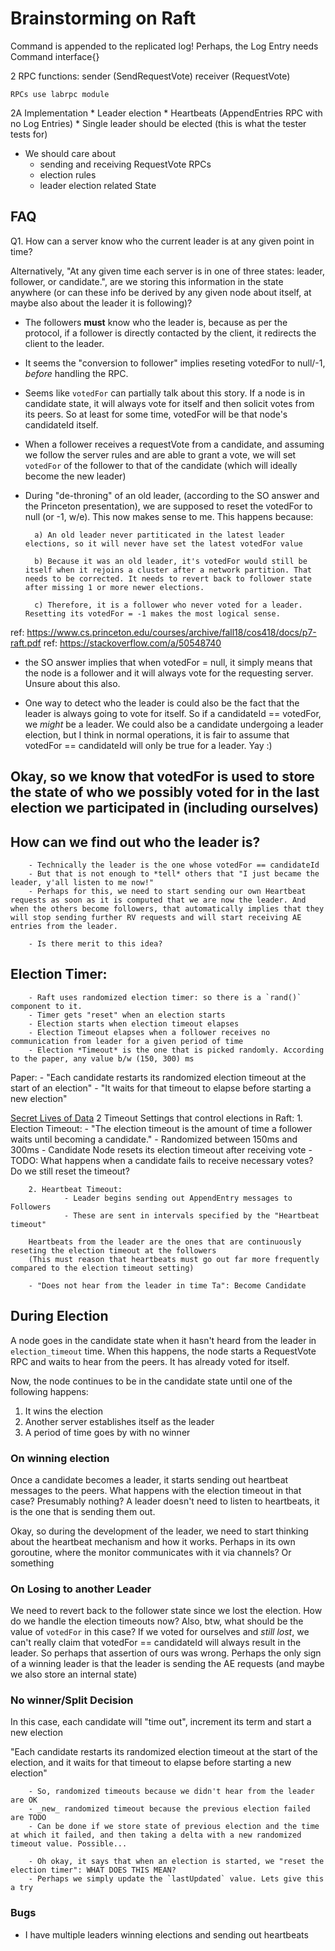 
# Brainstorming on Raft

Command is appended to the replicated log!
Perhaps, the Log Entry needs Command interface{}

2 RPC functions:
	sender (SendRequestVote)
	receiver (RequestVote)

	RPCs use labrpc module

2A Implementation
	* Leader election
	* Heartbeats (AppendEntries RPC with no Log Entries)
	* Single leader should be elected (this is what the tester tests for)

- We should care about 
	- sending and receiving RequestVote RPCs
	- election rules
	- leader election related State

## FAQ

Q1. How can a server know who the current leader is at any given point in time?

Alternatively, "At any given time each server is in one of three states: leader, follower, or candidate.", are we storing this information in the state anywhere (or can these info be derived by any given node about itself, at maybe also about the leader it is following)?

- The followers **must** know who the leader is, because as per the protocol, if a follower is directly contacted by the client, it redirects the client to the leader.


- It seems the "conversion to follower" implies reseting votedFor to null/-1, *before* handling the RPC.

- Seems like `votedFor` can partially talk about this story. If a node is in candidate state, it will always vote for itself and then solicit votes from its peers. So at least for some time, votedFor will be that node's candidateId itself.

- When a follower receives a requestVote from a candidate, and assuming we follow the server rules and are able to grant a vote, we will set `votedFor` of the follower to that of the candidate (which will ideally become the new leader)

- During "de-throning" of an old leader, (according to the SO answer and the Princeton presentation), we are supposed to reset the votedFor to null (or -1, w/e). This now makes sense to me. This happens because:

        a) An old leader never partiticated in the latest leader elections, so it will never have set the latest votedFor value

        b) Because it was an old leader, it's votedFor would still be itself when it rejoins a cluster after a network partition. That needs to be corrected. It needs to revert back to follower state after missing 1 or more newer elections.

        c) Therefore, it is a follower who never voted for a leader. Resetting its votedFor = -1 makes the most logical sense.

ref: https://www.cs.princeton.edu/courses/archive/fall18/cos418/docs/p7-raft.pdf
ref: https://stackoverflow.com/a/50548740

- the SO answer implies that when votedFor = null, it simply means that the node is a follower and it will always vote for the requesting server. Unsure about this also.

- One way to detect who the leader is could also be the fact that the leader is always going to vote for itself. So if a candidateId == votedFor, we _might_ be a leader. We could also be a candidate undergoing a leader election, but I think in normal operations, it is fair to assume that votedFor == candidateId will only be true for a leader. Yay :)

## Okay, so we know that votedFor is used to store the state of who we possibly voted for in the last election we participated in (including ourselves)

## How can we find out who the leader is?

        - Technically the leader is the one whose votedFor == candidateId
        - But that is not enough to *tell* others that "I just became the leader, y'all listen to me now!"
        - Perhaps for this, we need to start sending our own Heartbeat requests as soon as it is computed that we are now the leader. And when the others become followers, that automatically implies that they will stop sending further RV requests and will start receiving AE entries from the leader.

        - Is there merit to this idea?

## Election Timer:
        - Raft uses randomized election timer: so there is a `rand()` component to it.
        - Timer gets "reset" when an election starts
        - Election starts when election timeout elapses
        - Election Timeout elapses when a follower receives no communication from leader for a given period of time
        - Election *Timeout* is the one that is picked randomly. According to the paper, any value b/w (150, 300) ms

Paper: 
        - "Each candidate restarts its randomized election timeout at the start of an election"
        - "It waits for that timeout to elapse before starting a new election"

[Secret Lives of Data](http://thesecretlivesofdata.com/raft/#election)
2 Timeout Settings that control elections in Raft:
        1. Election Timeout: 
                - "The election timeout is the amount of time a follower waits until becoming a candidate."
                - Randomized between 150ms and 300ms
                - Candidate Node resets its election timeout after receiving vote
                - TODO: What happens when a candidate fails to receive necessary votes? Do we still reset the timeout?
        
        2. Heartbeat Timeout:
                - Leader begins sending out AppendEntry messages to Followers
                - These are sent in intervals specified by the "Heartbeat timeout"

        Heartbeats from the leader are the ones that are continuously reseting the election timeout at the followers
        (This must reason that heartbeats must go out far more frequently compared to the election timeout setting)

        - "Does not hear from the leader in time Ta": Become Candidate

## During Election
A node goes in the candidate state when it hasn't heard from the leader in `election_timeout` time. When this happens, the node starts a RequestVote RPC and waits to hear from the peers. It has already voted for itself.

Now, the node continues to be in the candidate state until one of the following happens:

1. It wins the election
2. Another server establishes itself as the leader
3. A period of time goes by with no winner

### On winning election

Once a candidate becomes a leader, it starts sending out heartbeat messages to the peers.
What happens with the election timeout in that case? Presumably nothing? A leader doesn't need to listen to heartbeats, it is the one that is sending them out.

Okay, so during the development of the leader, we need to start thinking about the heartbeat mechanism and how it works. Perhaps in its own goroutine, where the monitor communicates with it via channels? Or something

### On Losing to another Leader

We need to revert back to the follower state since we lost the election. How do we handle the election timeouts now? Also, btw, what should be the value of `votedFor` in this case? If we voted for ourselves and _still lost_, we can't really claim that votedFor == candidateId will always result in the leader. So perhaps that assertion of ours was wrong. Perhaps the only sign of a winning leader is that the leader is sending the AE requests (and maybe we also store an internal state)

### No winner/Split Decision

In this case, each candidate will "time out", increment its term and start a new election

"Each candidate restarts its randomized election timeout at the start of the election, and it waits for that timeout to elapse before starting a new election"

        - So, randomized timeouts because we didn't hear from the leader are OK
        - _new_ randomized timeout because the previous election failed are TODO
        - Can be done if we store state of previous election and the time at which it failed, and then taking a delta with a new randomized timeout value. Possible...

        - Oh okay, it says that when an election is started, we "reset the election timer": WHAT DOES THIS MEAN?
        - Perhaps we simply update the `lastUpdated` value. Lets give this a try

### Bugs

- I have multiple leaders winning elections and sending out heartbeats
